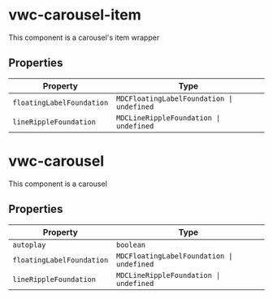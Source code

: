 # vwc-carousel-item

This component is a carousel's item wrapper

## Properties

| Property                  | Type                                      |
|---------------------------|-------------------------------------------|
| `floatingLabelFoundation` | `MDCFloatingLabelFoundation \| undefined` |
| `lineRippleFoundation`    | `MDCLineRippleFoundation \| undefined`    |


# vwc-carousel

This component is a carousel

## Properties

| Property                  | Type                                      |
|---------------------------|-------------------------------------------|
| `autoplay`                | `boolean`                                 |
| `floatingLabelFoundation` | `MDCFloatingLabelFoundation \| undefined` |
| `lineRippleFoundation`    | `MDCLineRippleFoundation \| undefined`    |
